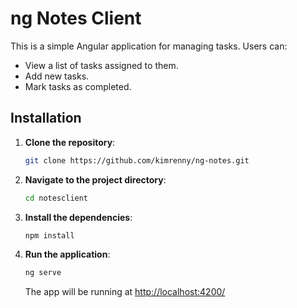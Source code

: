 # ng Notes Client

This is a simple Angular application for managing tasks. Users can:

- View a list of tasks assigned to them.
- Add new tasks.
- Mark tasks as completed.

## Installation

1.  **Clone the repository**:

    ```bash
    git clone https://github.com/kimrenny/ng-notes.git
    ```

2.  **Navigate to the project directory**:

    ```bash
    cd notesclient
    ```

3.  **Install the dependencies**:

    ```bash
    npm install
    ```

4.  **Run the application**:

    ```bash
    ng serve
    ```

    The app will be running at [http://localhost:4200/](http://localhost:4200/)
